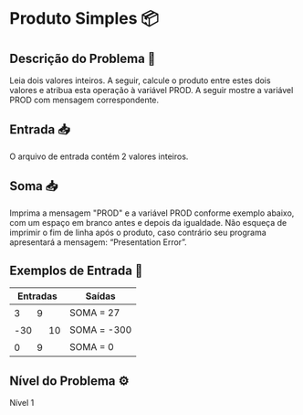 # Produto Simples 📦

## Descrição do Problema 📝

Leia dois valores inteiros. A seguir, calcule o produto entre estes dois valores e atribua esta operação à variável PROD. A seguir mostre a variável PROD com mensagem correspondente.

## Entrada 📥

O arquivo de entrada contém 2 valores inteiros.

## Soma 📥

Imprima a mensagem "PROD" e a variável PROD conforme exemplo abaixo, com um espaço em branco antes e depois da igualdade. Não esqueça de imprimir o fim de linha após o produto, caso contrário seu programa apresentará a mensagem: “Presentation Error”.

## Exemplos de Entrada 🚀

| Entradas  | Saídas |
| ------------- | ------------- |
| 3ㅤㅤ9 | SOMA = 27  |
| -30ㅤㅤ10 | SOMA = -300  |
| 0ㅤㅤ9 | SOMA = 0  |

## Nível do Problema ⚙️

Nível 1
